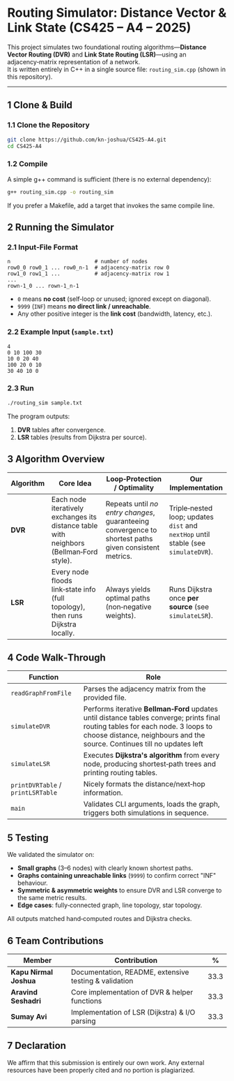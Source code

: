 # Routing Simulator: Distance Vector & Link State (CS425 – A4 – 2025)

This project simulates two foundational routing algorithms—**Distance Vector Routing (DVR)** and **Link State Routing (LSR)**—using an adjacency‑matrix representation of a network.  
It is written entirely in C++ in a single source file: `routing_sim.cpp` (shown in this repository).

---

## 1  Clone & Build

### 1.1 Clone the Repository
```bash
git clone https://github.com/kn-joshua/CS425-A4.git
cd CS425-A4
```

### 1.2 Compile
A simple g++ command is sufficient (there is no external dependency):

```bash
g++ routing_sim.cpp -o routing_sim
```

If you prefer a Makefile, add a target that invokes the same compile line.

## 2  Running the Simulator

### 2.1 Input‑File Format

```
n                           # number of nodes
row0_0 row0_1 ... row0_n-1  # adjacency‑matrix row 0
row1_0 row1_1 ...           # adjacency‑matrix row 1
...
rown-1_0 ... rown-1_n-1
```

* `0` means **no cost** (self‑loop or unused; ignored except on diagonal).
* `9999` (`INF`) means **no direct link / unreachable**.
* Any other positive integer is the **link cost** (bandwidth, latency, etc.).

### 2.2 Example Input (`sample.txt`)

```
4
0 10 100 30
10 0 20 40
100 20 0 10
30 40 10 0
```

### 2.3 Run

```bash
./routing_sim sample.txt
```

The program outputs:
1. **DVR** tables after convergence.
2. **LSR** tables (results from Dijkstra per source).

## 3  Algorithm Overview

| Algorithm | Core Idea | Loop‑Protection / Optimality | Our Implementation |
|-----------|-----------|------------------------------|-------------------|
| **DVR** | Each node iteratively exchanges its distance table with neighbors (Bellman‑Ford style). | Repeats until *no entry changes*, guaranteeing convergence to shortest paths given consistent metrics. | Triple‑nested loop; updates `dist` and `nextHop` until stable (see `simulateDVR`). |
| **LSR** | Every node floods link‑state info (full topology), then runs Dijkstra locally. | Always yields optimal paths (non‑negative weights). | Runs Dijkstra once **per source** (see `simulateLSR`). |

## 4  Code Walk‑Through

| Function | Role |
|----------|------|
| `readGraphFromFile` | Parses the adjacency matrix from the provided file. |
| `simulateDVR` | Performs iterative **Bellman‑Ford** updates until distance tables converge; prints final routing tables for each node. 3 loops to choose distance, neighbours and the source. Continues till no updates left |
| `simulateLSR` | Executes **Dijkstra's algorithm** from every node, producing shortest‑path trees and printing routing tables. |
| `printDVRTable` / `printLSRTable` | Nicely formats the distance/next‑hop information. |
| `main` | Validates CLI arguments, loads the graph, triggers both simulations in sequence. |

## 5  Testing

We validated the simulator on:
* **Small graphs** (3–6 nodes) with clearly known shortest paths.
* **Graphs containing unreachable links** (`9999`) to confirm correct "INF" behaviour.
* **Symmetric & asymmetric weights** to ensure DVR and LSR converge to the same metric results.
* **Edge cases**: fully‑connected graph, line topology, star topology.

All outputs matched hand‑computed routes and Dijkstra checks.

## 6  Team Contributions

| Member | Contribution | % |
|--------|--------------|---|
| **Kapu Nirmal Joshua** | Documentation, README, extensive testing & validation | 33.3 |
| **Aravind Seshadri** | Core implementation of DVR & helper functions | 33.3 |
| **Sumay Avi** | Implementation of LSR (Dijkstra) & I/O parsing | 33.3 |

## 7  Declaration

We affirm that this submission is entirely our own work. Any external resources have been properly cited and no portion is plagiarized.
